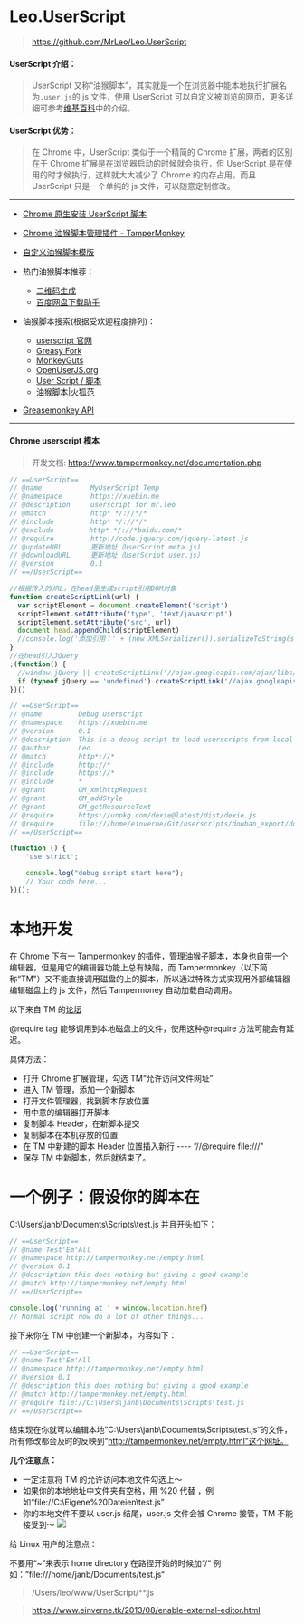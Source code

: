 # Leo.UserScript

> https://github.com/MrLeo/Leo.UserScript

#### UserScript 介绍：

> UserScript 又称“油猴脚本”，其实就是一个在浏览器中能本地执行扩展名为`.user.js`的 js 文件，使用 UserScript 可以自定义被浏览的网页，更多详细可参考[维基百科](https://zh.wikipedia.org/wiki/Greasemonkey)中的介绍。

#### UserScript 优势：

> 在 Chrome 中，UserScript 类似于一个精简的 Chrome 扩展，两者的区别在于 Chrome 扩展是在浏览器启动的时候就会执行，但 UserScript 是在使用的时才候执行，这样就大大减少了 Chrome 的内存占用。而且 UserScript 只是一个单纯的 js 文件，可以随意定制修改。

---

* [Chrome 原生安装 UserScript 脚本](https://github.com/EchoFUN/melodycoder/issues/12)
* [Chrome 油猴脚本管理插件 - TamperMonkey](https://chrome.google.com/webstore/detail/dhdgffkkebhmkfjojejmpbldmpobfkfo)
* [自定义油猴脚本模版](https://raw.githubusercontent.com/MrLeo/Leo.UserScript/master/README.md)
* 热门油猴脚本推荐：

  * [二维码生成](http://userscripts-mirror.org/scripts/source/185467.user.js)
  * [百度网盘下载助手](https://greasyfork.org/scripts/986-百度网盘助手/code/百度网盘助手.user.js)

* 油猴脚本搜索(根据受欢迎程度排列)：
  * [userscript 官网](http://userscripts-mirror.org/)
  * [Greasy Fork](https://greasyfork.org/zh-CN)
  * [MonkeyGuts](https://monkeyguts.com/index.php?lang=zh)
  * [OpenUserJS.org](https://openuserjs.org/)
  * [User Script / 脚本](http://j.mozest.com/zh-CN/userscript/)
  * [油猴脚本|火狐范](http://www.firefoxfan.com/greasemonkey-scripts)
* [Greasemonkey API](http://old.sebug.net/paper/books/greasemonkey/)

---

#### Chrome userscript 模本

> 开发文档: https://www.tampermonkey.net/documentation.php

```js
// ==UserScript==
// @name            MyUserScript Temp
// @namespace       https://xuebin.me
// @description     userscript for mr.leo
// @match           http* */://*/*
// @include         http* */://*/*
// @exclude 　　　　 http* */://*baidu.com/*
// @require         http://code.jquery.com/jquery-latest.js
// @updateURL       更新地址（UserScript.meta.js)
// @downloadURL     更新地址（UserScript.user.js）
// @version         0.1
// ==/UserScript==

//根据传入的URL，在head里生成script引用DOM对象
function createScriptLink(url) {
  var scriptElement = document.createElement('script')
  scriptElement.setAttribute('type', 'text/javascript')
  scriptElement.setAttribute('src', url)
  document.head.appendChild(scriptElement)
  //console.log('添加引用：' + (new XMLSerializer()).serializeToString(scriptElement));
}
//在head引入JQuery
;(function() {
  //window.jQuery || createScriptLink('//ajax.googleapis.com/ajax/libs/jquery/1.7.1/jquery.min.js')
  if (typeof jQuery == 'undefined') createScriptLink('//ajax.googleapis.com/ajax/libs/jquery/1.7.1/jquery.min.js')
})()
```

```js
// ==UserScript==
// @name         Debug Userscript
// @namespace    https://xuebin.me
// @version      0.1
// @description  This is a debug script to load userscripts from local file system. NOTICE, you need to turn on Allow access to file URLs to @require local file https://www.tampermonkey.net/documentation.php
// @author       Leo
// @match        http*://*
// @include      http://*
// @include      https://*
// @include      *
// @grant        GM_xmlhttpRequest
// @grant        GM_addStyle
// @grant        GM_getResourceText
// @require      https://unpkg.com/dexie@latest/dist/dexie.js
// @require      file:///home/einverne/Git/userscripts/douban_export/douban_exporter.user.js
// ==/UserScript==

(function () {
    'use strict';

    console.log("debug script start here");
    // Your code here...
})();
```

# 本地开发

在 Chrome 下有一 Tampermonkey 的插件，管理油猴子脚本，本身也自带一个编辑器，但是用它的编辑器功能上总有缺陷，而 Tampermonkey（以下简称“TM"）又不能直接调用磁盘的上的脚本，所以通过特殊方式实现用外部编辑器编辑磁盘上的 js 文件，然后 Tampermoney 自动加载自动调用。

以下来自 TM 的[论坛](http://forum.tampermonkey.net/viewtopic.php?p=1832#p1832)

@require tag 能够调用到本地磁盘上的文件，使用这种@require 方法可能会有延迟。

具体方法：

* 打开 Chrome 扩展管理，勾选 TM“允许访问文件网址”
* 进入 TM 管理，添加一个新脚本
* 打开文件管理器，找到脚本存放位置
* 用中意的编辑器打开脚本
* 复制脚本 Header，在新脚本提交
* 复制脚本在本机存放的位置
* 在 TM 中新建的脚本 Header 位置插入新行 ---- ”//@require file://<path>/<filename>"
* 保存 TM 中新脚本，然后就结束了。

# 一个例子：假设你的脚本在

C:\Users\janb\Documents\Scripts\test.js 并且开头如下：

```js
// ==UserScript==
// @name Test'Em'All
// @namespace http://tampermonkey.net/empty.html
// @version 0.1
// @description this does nothing but giving a good example
// @match http://tampermonkey.net/empty.html
// ==/UserScript==

console.log('running at ' + window.location.href)
// Normal script now do a lot of other things...
```

接下来你在 TM 中创建一个新脚本，内容如下：

```js
// ==UserScript==
// @name Test'Em'All
// @namespace http://tampermonkey.net/empty.html
// @version 0.1
// @description this does nothing but giving a good example
// @match http://tampermonkey.net/empty.html
// @require file://C:\Users\janb\Documents\Scripts\test.js
// ==/UserScript==
```

结束现在你就可以编辑本地”C:\Users\janb\Documents\Scripts\test.js“的文件，所有修改都会及时的反映到“http://tampermonkey.net/empty.html”这个网址。

**几个注意点：**

* 一定注意将 TM 的允许访问本地文件勾选上～
* 如果你的本地地址中文件夹有空格，用 %20 代替 ，例如“file://C:\Eigene%20Dateien\test.js”
* 你的本地文件不要以 user.js 结尾，user.js 文件会被 Chrome 接管，TM 不能接受到～
  ![](http://4.bp.blogspot.com/-RUs6F707g_o/Uf9Z4oS0CNI/AAAAAAAAXCM/cMPq7uHogSw/s640/einverne_2013.08.05_15h50m16s_001_.png)

给 Linux 用户的注意点：

不要用“~”来表示 home directory
在路径开始的时候加“/“ 例如：”file:///home/janb/Documents/test.js“

> /Users/leo/www/UserScript/\*\*.js

> https://www.einverne.tk/2013/08/enable-external-editor.html

